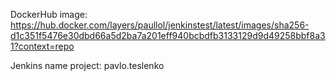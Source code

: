 DockerHub image:
	https://hub.docker.com/layers/paullol/jenkinstest/latest/images/sha256-d1c351f5476e30dbd66a5d2ba7a201eff940bcbdfb3133129d9d49258bbf8a31?context=repo
	
Jenkins name project:
	pavlo.teslenko


